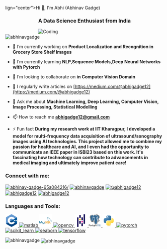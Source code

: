 lign="center">Hi 👋, I'm Abhi (Abhinav Gadge)</h1>
<h3 align="center">A Data Science Enthusiast from India</h3>
<img align="right" alt="Coding" width="400" src="https://i.pinimg.com/originals/91/16/8b/91168b4873f6659b3e9fdfe4b89cd864.gif">

<p align="left"> <img src="https://komarev.com/ghpvc/?username=abhinavgadge&label=Profile%20views&color=0e75b6&style=flat" alt="abhinavgadge" /> </p>

- 🔭 I’m currently working on **Product Localization and Recognition in Grocery Store Shelf Images**

- 🌱 I’m currently learning **NLP,Sequence Models,Deep Neural Networks with Pytorch**

- 👯 I’m looking to collaborate on **in Computer Vision Domain**

- 📝 I regularly write articles on [https://medium.com/@abhigadge12](https://medium.com/@abhigadge12)

- 💬 Ask me about **Machine Learning, Deep Learning, Computer Vision, Image Processing, Statistical Modelling**

- 📫 How to reach me **abhigadge12@gmail.com**

- ⚡ Fun fact **During my research work at IIT Kharagpur, I developed a model for multi-frequency data acquisition of ultrasound/sonography images using AI technologies. This project allowed me to combine my passion for healthcare and AI, and I even had the opportunity to communicate an IEEE paper in ISBI23 based on this work. It's fascinating how technology can contribute to advancements in medical imaging and ultimately improve patient care!**

<h3 align="left">Connect with me:</h3>
<p align="left">
<a href="https://linkedin.com/in/abhinav-gadge-65a084216/" target="blank"><img align="center" src="https://raw.githubusercontent.com/rahuldkjain/github-profile-readme-generator/master/src/images/icons/Social/linked-in-alt.svg" alt="abhinav-gadge-65a084216/" height="30" width="40" /></a>
<a href="https://kaggle.com/abhinavgadge" target="blank"><img align="center" src="https://raw.githubusercontent.com/rahuldkjain/github-profile-readme-generator/master/src/images/icons/Social/kaggle.svg" alt="abhinavgadge" height="30" width="40" /></a>
<a href="https://medium.com/@abhigadge12" target="blank"><img align="center" src="https://raw.githubusercontent.com/rahuldkjain/github-profile-readme-generator/master/src/images/icons/Social/medium.svg" alt="@abhigadge12" height="30" width="40" /></a>
<a href="https://www.leetcode.com/abhigadge12" target="blank"><img align="center" src="https://raw.githubusercontent.com/rahuldkjain/github-profile-readme-generator/master/src/images/icons/Social/leet-code.svg" alt="abhigadge12" height="30" width="40" /></a>
<a href="https://auth.geeksforgeeks.org/user/abhigadge12" target="blank"><img align="center" src="https://raw.githubusercontent.com/rahuldkjain/github-profile-readme-generator/master/src/images/icons/Social/geeks-for-geeks.svg" alt="abhigadge12" height="30" width="40" /></a>
</p>

<h3 align="left">Languages and Tools:</h3>
<p align="left"> <a href="https://www.w3schools.com/cpp/" target="_blank" rel="noreferrer"> <img src="https://raw.githubusercontent.com/devicons/devicon/master/icons/cplusplus/cplusplus-original.svg" alt="cplusplus" width="40" height="40"/> </a> <a href="https://www.mathworks.com/" target="_blank" rel="noreferrer"> <img src="https://upload.wikimedia.org/wikipedia/commons/2/21/Matlab_Logo.png" alt="matlab" width="40" height="40"/> </a> <a href="https://www.mysql.com/" target="_blank" rel="noreferrer"> <img src="https://raw.githubusercontent.com/devicons/devicon/master/icons/mysql/mysql-original-wordmark.svg" alt="mysql" width="40" height="40"/> </a> <a href="https://opencv.org/" target="_blank" rel="noreferrer"> <img src="https://www.vectorlogo.zone/logos/opencv/opencv-icon.svg" alt="opencv" width="40" height="40"/> </a> <a href="https://pandas.pydata.org/" target="_blank" rel="noreferrer"> <img src="https://raw.githubusercontent.com/devicons/devicon/2ae2a900d2f041da66e950e4d48052658d850630/icons/pandas/pandas-original.svg" alt="pandas" width="40" height="40"/> </a> <a href="https://www.postgresql.org" target="_blank" rel="noreferrer"> <img src="https://raw.githubusercontent.com/devicons/devicon/master/icons/postgresql/postgresql-original-wordmark.svg" alt="postgresql" width="40" height="40"/> </a> <a href="https://www.python.org" target="_blank" rel="noreferrer"> <img src="https://raw.githubusercontent.com/devicons/devicon/master/icons/python/python-original.svg" alt="python" width="40" height="40"/> </a> <a href="https://pytorch.org/" target="_blank" rel="noreferrer"> <img src="https://www.vectorlogo.zone/logos/pytorch/pytorch-icon.svg" alt="pytorch" width="40" height="40"/> </a> <a href="https://scikit-learn.org/" target="_blank" rel="noreferrer"> <img src="https://upload.wikimedia.org/wikipedia/commons/0/05/Scikit_learn_logo_small.svg" alt="scikit_learn" width="40" height="40"/> </a> <a href="https://seaborn.pydata.org/" target="_blank" rel="noreferrer"> <img src="https://seaborn.pydata.org/_images/logo-mark-lightbg.svg" alt="seaborn" width="40" height="40"/> </a> <a href="https://www.tensorflow.org" target="_blank" rel="noreferrer"> <img src="https://www.vectorlogo.zone/logos/tensorflow/tensorflow-icon.svg" alt="tensorflow" width="40" height="40"/> </a> </p>

<p><img align="left" src="https://github-readme-stats.vercel.app/api/top-langs?username=abhinavgadge&show_icons=true&locale=en&layout=compact" alt="abhinavgadge" /></p>

<p>&nbsp;<img align="center" src="https://github-readme-stats.vercel.app/api?username=abhinavgadge&show_icons=true&locale=en" alt="abhinavgadge" /></p>
